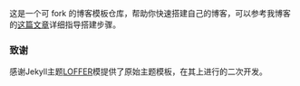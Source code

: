 这是一个可 fork 的博客模板仓库，帮助你快速搭建自己的博客，可以参考我博客的[这篇文章]( https://lemonchann.github.io/create_blog_with_github_pages/ )详细指导搭建步骤。


### 致谢

感谢Jekyll主题[LOFFER](https://fromendworld.github.io/LOFFER/)模提供了原始主题模板，在其上进行的二次开发。

